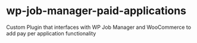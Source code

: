 # wp-job-manager-paid-applications
Custom Plugin that interfaces with WP Job Manager and WooCommerce to add pay per application functionality
